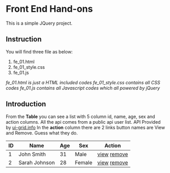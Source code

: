 # Front End Hand-ons 

This is a simple JQuery project. 

## Instruction
You will find three file as below:

1. fe_01.html
2. fe_01_style.css
3. fe_01.js

*fe_01.html is just a HTML included codes*
*fe_01_style.css contains all CSS codes*
*fe_01.js contains all Javascript codes which all powered by jQuery*

## Introduction
From the **Table** you can see a list with 5 column id, name, age, sex and action columns. 
All the api comes from a public api user list. API Provided by [ui-grid.info](http://ui-grid.info)
In the **action** column there are 2 links button names are View and Remove. Guess what they do.

|ID |Name |Age |Sex |Action |
|-------|-------|-------|-------|-------|
|1 |John Smith |31 |Male |[view](#) [remove](#) |
|2 |Sarah Johnson |28 |Female |[view](#) [remove](#) |
